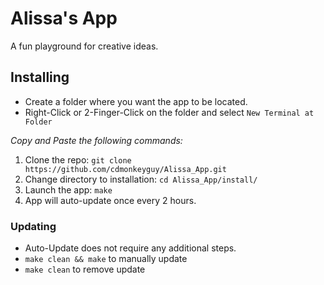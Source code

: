 # Alissa's App

A fun playground for creative ideas.

## Installing

* Create a folder where you want the app to be located.
* Right-Click or 2-Finger-Click on the folder and select `New Terminal at Folder`

_Copy and Paste the following commands:_

1. Clone the repo: `git clone https://github.com/cdmonkeyguy/Alissa_App.git`
2. Change directory to installation: `cd Alissa_App/install/`
3. Launch the app: `make`
4. App will auto-update once every 2 hours.

### Updating

* Auto-Update does not require any additional steps.
* `make clean && make` to manually update
* `make clean` to remove update
